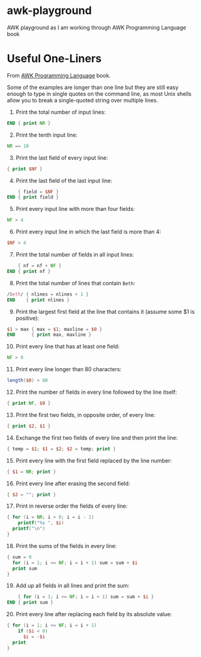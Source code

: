 # awk-playground
AWK playground as I am working through AWK Programming Language book

# Useful One-Liners

From [AWK Programming Language](https://www.goodreads.com/book/show/703101.The_AWK_Programming_Language) book.

Some of the examples are longer than one line but they are still easy enough to type in single quotes on the command line, as most Unix shells allow you to break a single-quoted string over multiple lines.

1. Print the total number of input lines:
  ```awk
  END { print NR }
  ```

2. Print the tenth input line:
  ```awk
  NR == 10
  ```

3. Print the last field of every input line:
  ```awk
  { print $NF }
  ```

4. Print the last field of the last input line:
  ```awk
      { field = $NF }
  END { print field }
  ```

5. Print every input line with more than four fields:
  ```awk
  NF > 4
  ```

6. Print every input line in which the last field is more than 4:
  ```awk
  $NF > 4
  ```

7. Print the total number of fields in all input lines:
  ```awk
      { nf = nf + NF }
  END { print nf }
  ```

8. Print the total number of lines that contain `Beth`:
  ```awk
  /Beth/ { nlines = nlines + 1 }
  END    { print nlines }
  ```

9. Print the largest first field at the line that contains it (assume some $1 is positive):
  ```awk
  $1 > max { max = $1; maxline = $0 }
  END      { print max, maxline }
  ```

10. Print every line that has at least one field:
  ```awk
  NF > 0
  ```

11. Print every line longer than 80 characters:
  ```awk
  length($0) > 80
  ```

12. Print the number of fields in every line followed by the line itself:
  ```awk
  { print NF, $0 }
  ```

13. Print the first two fields, in opposite order, of every line:
  ```awk
  { print $2, $1 }
  ```

14. Exchange the first two fields of every line and then print the line:
  ```awk
  { temp = $1; $1 = $2; $2 = temp; print }
  ```

15. Print every line with the first field replaced by the line number:
  ```awk
  { $1 = NR; print }
  ```

16. Print every line after erasing the second field:
  ```awk
  { $2 = ""; print }
  ```

17. Print in reverse order the fields of every line:
  ```awk
  { for (i = NR; i > 0; i = i - 1)
      printf("%s ", $i)
    printf("\n")
  }
  ```

18. Print the sums of the fields in every line:
  ```awk
  { sum = 0
    for (i = 1; i <= NF; i = i + 1) sum = sum + $i
    print sum
  }
  ```

19. Add up all fields in all lines and print the sum:
  ```awk
      { for (i = 1; i <= NF; i = i + 1) sum = sum + $i }
  END { print sum }
  ```

20. Print every line after replacing each field by its absolute value:
  ```awk
  { for (i = 1; i <= NF; i = i + 1)
      if ($i < 0)
        $i = -$i
    print
  }
  ```
